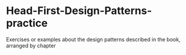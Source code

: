 # Head-First-Design-Patterns-practice
Exercises or examples about the design patterns described in the book, arranged by chapter
